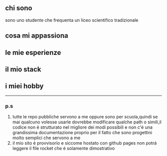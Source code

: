 ## chi sono
sono uno studente che frequenta un liceo scientifico tradizionale
## cosa mi appassiona

## le mie esperienze

## il mio stack

## i miei hobby

------------------

### p.s

1. tutte le repo pubbliche servono a me oppure sono per scuola,quindi se mai qualcuno volesse usarle dovrebbe modificare qualche path o simili,il codice non é strutturato nel migliore dei modi possibili e non c'é una grandissima documentazione proprio per il fatto che sono progettini molto semplici che servono a me
2. il mio sito é provvisorio e siccome hostato con github pages non potrá leggere il file rocket che é solamente dimostrativo
